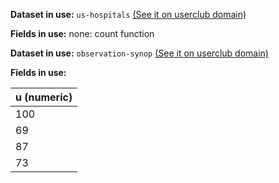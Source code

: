**Dataset in use:** `us-hospitals` [(See it on userclub domain)](https://userclub.opendatasoft.com/explore/dataset/us-hospitals/table/)

**Fields in use:**
none: count function

**Dataset in use:** `observation-synop` [(See it on userclub domain)](https://userclub.opendatasoft.com/explore/dataset/observation-synop/table/)

**Fields in use:**

|u (numeric)|
|---|
|100|
|69|
|87|
|73|

